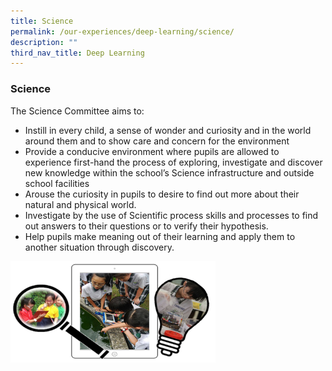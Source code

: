 ```yaml
---
title: Science
permalink: /our-experiences/deep-learning/science/
description: ""
third_nav_title: Deep Learning
---
```

### **Science**
The Science Committee aims to:
*   Instill in every child, a sense of wonder and curiosity and in the world around them and to show care and concern for the environment  
*   Provide a conducive environment where pupils are allowed to experience first-hand the process of exploring, investigate and discover new knowledge within the school’s Science infrastructure and outside school facilities  
*   Arouse the curiosity in pupils to desire to find out more about their natural and physical world.  
*   Investigate by the use of Scientific process skills and processes to find out answers to their questions or to verify their hypothesis.  
*   Help pupils make meaning out of their learning and apply them to another situation through discovery.

<img src="/images/deeplearningsci.jpg" style="width:65%">

